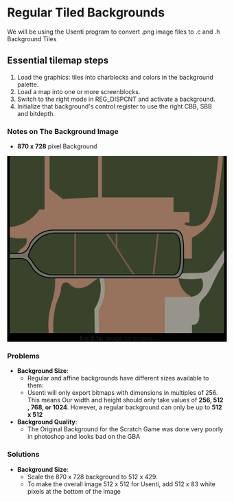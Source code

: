 # Regular Tiled Backgrounds
We will be using the Usenti program to convert .png image files to .c and .h Background Tiles

## Essential tilemap steps
1. Load the graphics: tiles into charblocks and colors in the background palette.
2. Load a map into one or more screenblocks.
3. Switch to the right mode in REG_DISPCNT and activate a background.
4. Initialize that background's control register to use the right CBB, SBB and bitdepth.

### Notes on The Background Image
- **870 x 728** pixel Background

<!-- Figure in HTML -->
<div style="width:512px; background:black; margin:0 auto;">
    <div style="margin:0 auto; text-align: center;">
        <img style = "width:500px;" src="./Images/Background/background.png" alt="Brinstar map">
        <b>Fig 9.1a</b>: image on screen.
    </div>
</div>

<!-- - The size of each tile is always 8×8 pixels
- Thus we should have 60 x 40 Tiles = **2,400 Tiles**
- Colors Needed: Grass, Road, Sidewalk, Buildings, Brick
- Palette thus has 5 Colors needed
- Backgrounds can use these palettes in two ways: as a single palette with 256 colors (8 bits per pixel); or as 16 sub-palettes or palette banks of 16 colors (4 bits per pixel).
- We should only need the **4bpp** since our background is simple (for now). -->

### Problems
- **Background Size**:
    - Regular and affine backgrounds have different sizes available to them:
    <!-- ![image](/images/Guides/BackgroundControl.jpg) -->
    - Usenti will only export bitmaps with dimensions in multiples of 256. 
    This means Our width and height should only take values of **256, 512 , 768, or 1024**.
    However, a regular background can only be up to **512 x 512**
- **Background Quality**:
    - The Original Background for the Scratch Game was done very poorly in photoshop and looks bad on the GBA

### Solutions
- **Background Size**:
    - Scale the 870 x 728 background to 512 x 429.
    - To make the overall image 512 x 512 for Usenti, add 512 x 83 white pixels at the bottom of the image


<!-- ## Structure of the Tiles Map in C
- The size of the maps is set by the control registers and can be between **128×128** and **1024×1024** pixels
- Note that because the map here is 60 x 40 tiles, which requires splitting into screenblocks. In Usenti this is called the `sbb` layout. After a conversion you'd have a **palette, a tileset and a tilemap**. 
- Def: The list of unique tiles is the **tileset**. The image is divided into a matrix of tiles. Each element in the matrix has a tile index which indicates which tile should be rendered there. This is known as the **tilemap**. The list of unique colors of pixels is called the **palette**.
```C

const unsigned short bgrTiles[96] __attribute__((aligned(4)))=
{
    // Some data here
}

const unsigned short bgrMap[2400] __attribute__((aligned(4)))=
{
    // Map row 0
    0x0000,0x0000,0x0000,0x0000,0x0000,0x0000,0x3001,0x3002,
    0x0000,0x0000,0x0000,0x0000,0x0000,0x0000,0x0000,0x0000,
    0x3001,0x3002,0x0000,0x0000,0x0000,0x0000,0x0000,0x0000,
    0x3001,0x3002,0x0000,0x0000,0x3001,0x3002,0x0000,0x0000,

    // Map row 1
    0x0000,0x0000,0x0000,0x0000,0x0000,0x0000,0x3003,0x3004,
    0x0000,0x0000,0x0000,0x0000,0x0000,0x0000,0x0000,0x0000,
    0x3003,0x3004,0x0000,0x0000,0x0000,0x0000,0x0000,0x0000,
    0x3003,0x3004,0x0000,0x0000,0x3003,0x3004,0x0000,0x0000,

    // ... etc
}

const unsigned short bgrPal[8] __attribute__((aligned(4)))=
{
    0x1507,0x39AC,0x2DD2,0x4652,0x35CE,0x0000,0x0000,0x0000,
    // Grass, Road, Sidewalk, Buildings, Brick, Black, Black, Black
    // Pal needs to be a multiple of 8 (thats why all the black values)(not sure why?)
};
```


## Convert PNG to Tiled Map
1. Open usenti
2. Open the map png
3. Image > Export
4. Use these properties
![image](/images/Guides/BackgroundEdit.jpg) -->
